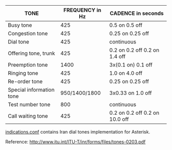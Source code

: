 
| TONE | FREQUENCY in Hz | CADENCE in seconds |
------|------------------|--------------------------------------
| Busy tone                 | 425           | 0.5 on 0.5 off |
| Congestion tone           | 425           | 0.25 on 0.25 off |
| Dial tone                 | 425           | continuous |
| Offering tone, trunk      | 425           | 0.2 on 0.2 off 0.2 on 1.4 off |
| Preemption tone           | 1400          | 3x(0.1 on) 0.1 off |
| Ringing tone              | 425           | 1.0 on 4.0 off |
| Re-order tone             | 425           | 0.25 on 0.25 off |
| Special information tone  | 950/1400/1800 | 3x0.33 on 1.0 off |
| Test number tone          | 800           | continuous |
| Call waiting tone         | 425           | 0.2 on 0.2 off 0.2 on 10.0 off |

[indications.conf](indications.conf) contains Iran dial tones implementation for Asterisk.


Reference: http://www.itu.int/ITU-T/inr/forms/files/tones-0203.pdf

